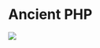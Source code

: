 # Ancient PHP

![](https://dockerbuildbadges.quelltext.eu/status.svg?organization=blackawa&repository=ancient_php_docker)
